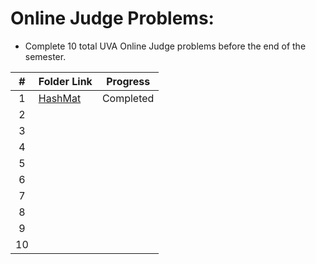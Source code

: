 # Online Judge Problems:

- Complete 10 total UVA Online Judge problems before the end of the semester.

| # | Folder Link | Progress  |
| :-: | ----------- | --------- |
| 1 | [HashMat]()    | Completed |
| 2 |             |           |
| 3 |             |           |
| 4 | []()        |           |
| 5 | []()        |           |
| 6 | []()        |           |
| 7 | []()        |           |
| 8 |             |           |
| 9 |             |           |
| 10 |             |           |
